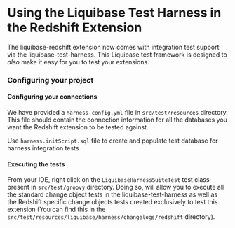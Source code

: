 # Using the Liquibase Test Harness in the Redshift Extension
The liquibase-redshift extension now comes with integration test support via the liquibase-test-harness.
This Liquibase test framework is designed to *also* make it easy for you to test your extensions.

### Configuring your project

#### Configuring your connections

We have provided a `harness-config.yml` file in `src/test/resources` directory.
This file should contain the connection information for all the databases you want the Redshift extension to be tested against.

Use `harness.initScript.sql` file to create and populate test database for harness integration tests

#### Executing the tests
From your IDE, right click on the `LiquibaseHarnessSuiteTest` test class present in `src/test/groovy` directory.
Doing so, will allow you to execute all the standard change object tests in the liquibase-test-harness as well as the
Redshift specific change objects tests created exclusively to test this extension (You can find this in the
`src/test/resources/liquibase/harness/changelogs/redshift` directory).